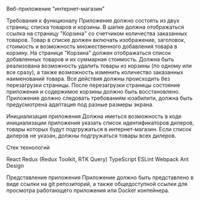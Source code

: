 Веб-приложение "интернет-магазин"

Требования к функционалу
Приложение должно состоять из двух страниц: списка товаров и корзины.
В шапке должна отображаться ссылка на страницу "Корзина" со счетчиком количества заказанных товаров.
Товар в списке должен включать изображение, заголовок, стоимость и возможность множественного добавления товара в корзину.
На странице "Корзина" должен отображаться список добавленных товаров и их суммарная стоимость. Должна быть реализована возможность удалить товары из корзины (по одному или все сразу), а также возможность изменить количество заказанных наименований товара.
Все действия должны происходить без перезагрузки страницы.
После перезагрузки страницы состояние приложения и содержимое корзины должно быть восстановлено.
Приложение должно следовать требованиям юзабилити, должна быть предусмотрена адаптация под разные размеры экрана.

Инициализация приложения
Должна иметься возможность в коде инициализации приложения указать список идентификаторов дилеров, товары которых будут подгружаться в интернет-магазин. Если список дилеров не указан, должны подгружаться товары всех дилеров.

Стек технологий

React
Redux (Redux Toolkit, RTK Query)
TypeScript
ESLint
Webpack
Ant Design


Представление приложения
Приложение должно быть представлено в виде ссылки на git репозиторий, а также общедоступной ссылки для просмотра работающего приложения или Docker контейнера.